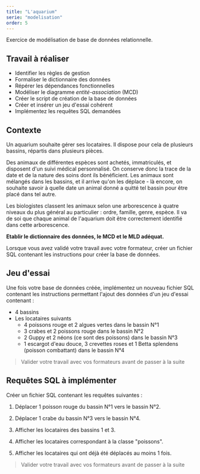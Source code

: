```yaml
---
title: "L'aquarium"
serie: "modelisation"
order: 5
---
```


Exercice de modélisation de base de données relationnelle.

## Travail à réaliser

- Identifier les règles de gestion
- Formaliser le dictionnaire des données
- Répérer les dépendances fonctionnelles
- Modéliser le diagramme *entité-association* (MCD)
- Créer le script de création de la base de données
- Créer et insérer un jeu d'essai cohérent
- Implémentez les requêtes SQL demandées

## Contexte 

Un aquarium souhaite gérer ses locataires. Il dispose pour cela de plusieurs bassins, répartis dans plusieurs pièces. 

Des animaux de différentes espèces sont achetés, immatriculés, et disposent d'un suivi médical personnalisé. On conserve donc la trace de la date et de la nature des soins dont ils bénéficient. Les animaux sont mélangés dans les bassins, et il arrive qu'on les déplace - là encore, on souhaite savoir à quelle date un animal donné a quitté tel bassin pour être placé dans tel autre.

Les biologistes classent les animaux selon une arborescence à quatre niveaux du plus général au particulier : ordre, famille, genre, espèce. Il va de soi que chaque animal de l'aquarium doit être correctement identifié dans cette arborescence.

**Etablir le dictionnaire des données, le MCD et le MLD adéquat.**

Lorsque vous avez validé votre travail avec votre formateur, créer un fichier SQL contenant les instructions pour créer la base de données.


## Jeu d'essai

Une fois votre base de données créée, implémentez un nouveau fichier SQL contenant les instructions permettant l'ajout des données d'un jeu d'essai contenant : 

- 4 bassins
- Les locataires suivants
    - 4 poissons rouge et 2 algues vertes dans le bassin N°1
    - 3 crabes et 2 poissons rouge dans le bassin N°2
    - 2 Guppy et 2 néons (ce sont des poissons) dans le bassin N°3
    - 1 escargot d'eau douce, 3 crevettes roses et 1 Betta splendens (poisson combattant) dans le bassin N°4

> Valider votre travail avec vos formateurs avant de passer à la suite 

## Requêtes SQL à implémenter

Créer un fichier SQL contenant les requêtes suivantes :

1. Déplacer 1 poisson rouge du bassin N°1 vers le bassin N°2.

2. Déplacer 1 crabe du bassin N°3 vers le bassin N°4.

3. Afficher les locataires des bassins 1 et 3.

4. Afficher les locataires correspondant à la classe "poissons".

5. Afficher les locataires qui ont déjà été déplacés au moins 1 fois.

> Valider votre travail avec vos formateurs avant de passer à la suite 

